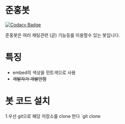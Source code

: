 준홍봇
=========

[![Codacy Badge](https://app.codacy.com/project/badge/Grade/f2e60d5081b6419b86a2fa8ac71ceeb2)](https://www.codacy.com?utm_source=github.com&amp;utm_medium=referral&amp;utm_content=junhong123a/jbot&amp;utm_campaign=Badge_Grade)

준홍봇은 여러 채팅관련 (곧) 기능등를 이용할수 있는 봇입니다.

특징
=========
* embed의 색상을 민트색으로 사용
* ~~개발자가 개발안함~~

봇 코드 설치
=========

1.우선 git으로 해당 저장소를 clone 한다 `git clone 
